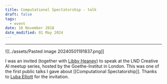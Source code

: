 ```yaml
---
title: Computational Spectatorship - talk
draft: false
tags:
  - event
date: 16 November 2018
date_modified: 01 May 2024
---
```

---

![[../assets/Pasted image 20240501191837.png]]

I was an invited (together with [Libby Heaney](https://en.wikipedia.org/wiki/Libby_Heaney)) to speak at the LND Creative AI meetup series, hosted by the Goethe-Institut in London. This was one of the first public talks I gave about [[Computational Spectatorship]]. Thanks to [Luba Elliott](https://twitter.com/elluba) for the invitation.
